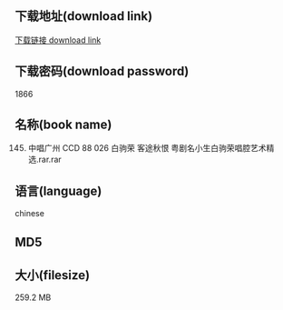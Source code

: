 ## 下载地址(download link)
[下载链接 download link](https://voluble-croquembouche-d321dc.netlify.app/?s=145.+%E4%B8%AD%E5%94%B1%E5%B9%BF%E5%B7%9E+CCD+88+026+%E7%99%BD%E9%A9%B9%E8%8D%A3+%E5%AE%A2%E9%80%94%E7%A7%8B%E6%81%A8+%E7%B2%A4%E5%89%A7%E5%90%8D%E5%B0%8F%E7%94%9F%E7%99%BD%E9%A9%B9%E8%8D%A3%E5%94%B1%E8%85%94%E8%89%BA%E6%9C%AF%E7%B2%BE%E9%80%89.rar)

## 下载密码(download password)
1866

## 名称(book name)
145. 中唱广州 CCD 88 026 白驹荣 客途秋恨 粤剧名小生白驹荣唱腔艺术精选.rar.rar

## 语言(language)
chinese

## MD5


## 大小(filesize)
259.2 MB

